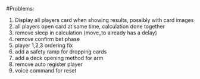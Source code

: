 #Problems:
1. Display all players card when showing results, possibly with card images
2. all players open card at same time, calculation done together
3. remove sleep in calculation (move_to already has a delay)
4. remove confirm bet phase
5. player 1,2,3 ordering fix
6. add a safety ramp for dropping cards
7. add a deck opening method for arm
8. remove auto register player
9. voice command for reset